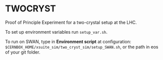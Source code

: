 # TWOCRYST

Proof of Principle Experiment for a two-crystal setup at the LHC.

To set up environment variables run `setup_var.sh`.

To run on SWAN, type in **Environment script** at configuration: `$CERNBOX_HOME/xsuite_sim/two_cryst_sim/setup_SWAN.sh`, or the path in eos of your git folder.
